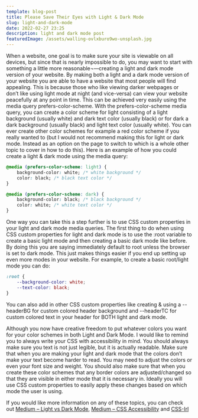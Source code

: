 ```yaml
---
template: blog-post
title: Please Save Their Eyes with Light & Dark Mode
slug: light-and-dark-mode
date: 2022-02-27 23:25
description: light and dark mode post
featuredImage: /assets/walling-ovlxburo9wo-unsplash.jpg
---
```

When a website, one goal is to make sure your site is viewable on all devices, but since that is nearly impossible to do, you may want to start with something a little more reasonable¬—creating a light and dark mode version of your website. By making both a light and a dark mode version of your website you are able to have a website that most people will find appealing. This is because those who like viewing darker webpages or don’t like using light mode at night (and vice-versa) can view your website peacefully at any point in time. This can be achieved very easily using the media query prefers-color-scheme. With the prefers-color-scheme media query, you can create a color scheme for light consisting of a light background (usually white) and dark text color (usually black) or for dark a dark background (usually black) and light text color (usually white). You can ever create other color schemes for example a red color scheme if you really wanted to (but I would not recommend making this for light or dark mode. Instead as an option on the page to switch to which is a whole other topic to cover in how to do this). Here is an example of how you could create a light & dark mode using the media query:

```css
@media (prefers-color-scheme: light) {
	background-color: white; /* white background */
	color: black; /* black text color */
}

@media (prefers-color-scheme: dark) {
	background-color: black; /* black background */
	color: white; /* white text color */
}
```

One way you can take this a step further is to use CSS custom properties in your light and dark mode media queries. The first thing to do when using CSS custom properties for light and dark mode is to use the :root variable to create a basic light mode and then creating a basic dark mode like before. By doing this you are saying immediately default to root unless the browser is set to dark mode. This just makes things easier if you end up setting up even more modes in your website. For example, to create a basic root/light mode you can do:

```css
:root {
	--background-color: white;
	--text-color: black;
}
```

You can also add in other CSS custom properties like creating & using a --headerBG for custom colored header background and --headerTC  for custom colored text in your header for BOTH light and dark mode.

Although you now have creative freedom to put whatever colors you want for your color schemes in both Light and Dark Mode. I would like to remind you to always write your CSS with accessibility in mind. You should always make sure you text is not just legible, but it is actually readable. Make sure that when you are making your light and dark mode that the colors don’t make your text become harder to read. You may need to adjust the colors or even your font size and weight. You should also make sure that when you create these color schemes that any border colors are adjusted/changed so that they are visible in either mode that it is necessary in. Ideally you will use CSS custom properties to easily apply these changes based on which mode the user is using. 

If you would like more information on any of these topics, you can check out [Medium – Light vs Dark Mode](https://medium.com/gumgum-tech/light-vs-dark-mode-debate-prefers-color-scheme-will-answer-d079a5f106aa), [Medium – CSS Accessibility](https://medium.com/@matuzo/writing-css-with-accessibility-in-mind-8514a0007939) and [CSS-Irl](https://css-irl.info/quick-and-easy-dark-mode-with-css-custom-properties/)